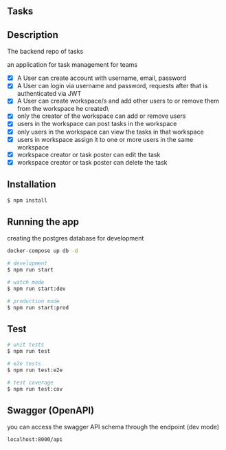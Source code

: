 ## Tasks

## Description

The backend repo of tasks

an application for task management for teams

- [x] A User can create account with username, email, password
- [x] A User can login via username and password, requests after that is authenticated via JWT
- [x] A User can create workspace/s and add other users to or remove them from the workspace he created\
- [x] only the creator of the workspace can add or remove users
- [x] users in the workspace can post tasks in the workspace 
- [x] only users in the workspace can view the tasks in that workspace
- [x]  users in workspace assign it to one or more users in the same workspace
- [x] workspace creator or task poster can edit the task
- [x] workspace creator or task poster can delete the task

## Installation

```bash
$ npm install
```

## Running the app

creating the postgres database for development 

```bash
docker-compose up db -d

```

```bash
# development
$ npm run start

# watch mode
$ npm run start:dev

# production mode
$ npm run start:prod
```

## Test

```bash
# unit tests
$ npm run test

# e2e tests
$ npm run test:e2e

# test coverage
$ npm run test:cov
```

## Swagger (OpenAPI)

you can access the swagger API schema through the endpoint (dev mode) 

``` localhost:8000/api ```
